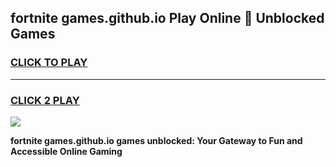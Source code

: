 
## fortnite games.github.io Play Online 👋 Unblocked Games
<h3>
<a href="https://premium.freeplayer.one?title=fortnite_games.github.io&ref=19F">CLICK TO PLAY</a></h3>
<hr>

<h3>
<a href="https://premium.freeplayer.one?title=fortnite_games.github.io&ref=19F">CLICK 2 PLAY</a>
  
</h3>

<a href="https://premium.freeplayer.one?title=fortnite_games.github.io&ref=19F"><img src="https://clearcache.store/games.png"></a>


**fortnite games.github.io games unblocked: Your Gateway to Fun and Accessible Online Gaming**
